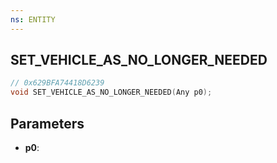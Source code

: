 ```yaml
---
ns: ENTITY
---
```

## SET_VEHICLE_AS_NO_LONGER_NEEDED

```c
// 0x629BFA74418D6239
void SET_VEHICLE_AS_NO_LONGER_NEEDED(Any p0);
```

## Parameters
* **p0**:
